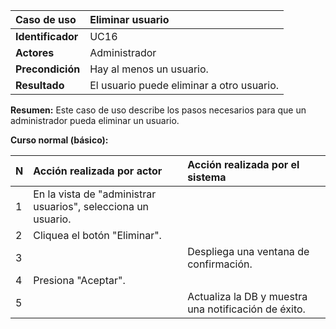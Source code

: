 | **Caso de uso**      | **Eliminar usuario** |
| :---        | :---        |
| **Identificador**      | UC16 |
| **Actores**      | Administrador |
| **Precondición**   | Hay al menos un usuario. |
| **Resultado**   | El usuario puede eliminar a otro usuario. |

**Resumen:**
Este caso de uso describe los pasos necesarios para que un administrador pueda eliminar un usuario.

**Curso normal (básico):**

| **N**      | **Acción realizada por actor** | **Acción realizada por el sistema** |
| :---        | :---        | :---        |
| 1      | En la vista de "administrar usuarios", selecciona un usuario. |  |
| 2      | Cliquea el botón "Eliminar". |  |
| 3      |  | Despliega una ventana de confirmación. |
| 4      | Presiona "Aceptar". |  |
| 5      |  | Actualiza la DB y muestra una notificación de éxito. |
